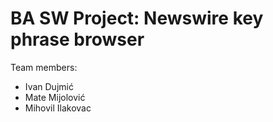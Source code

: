 # BA SW Project: Newswire key phrase browser
Team members:
- Ivan Dujmić
- Mate Mijolović
- Mihovil Ilakovac